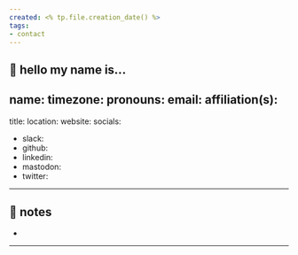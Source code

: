 ```yaml
---
created: <% tp.file.creation_date() %>
tags:
- contact
---
```


## 📛 hello my name is...
name:
timezone:
pronouns: 
email: 
affiliation(s): 
- 
title: 
location: 
website: 
socials:
- slack:
- github: 
- linkedin: 
- mastodon: 
- twitter: 

---
## 📝 notes
- 

---

